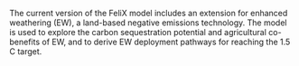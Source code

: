 The current version of the FeliX model includes an extension for enhanced weathering (EW), a land-based negative emissions technology. The model is used to explore the carbon sequestration potential and agricultural co-benefits of EW, and to derive EW deployment pathways for reaching the 1.5 C target.    
